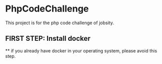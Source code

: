 # PhpCodeChallenge

This project is for the php code challenge of jobsity.

## FIRST STEP: Install docker
** if you already have docker in your operating system, please avoid this step.
